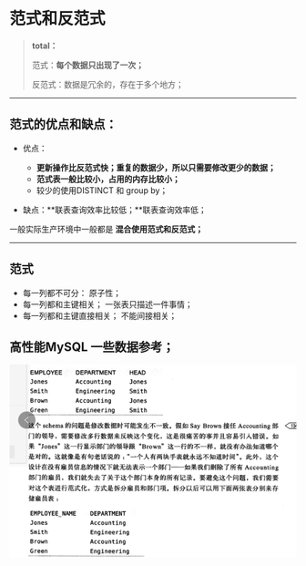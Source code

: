 # 范式和反范式

>**total：**
>
>范式：**每个数据只出现了一次；**
>
>反范式：数据是冗余的，存在于多个地方；

----



## 范式的优点和缺点：



* 优点：

  * **更新操作比反范式快；重复的数据少，所以只需要修改更少的数据；**
  * **范式表一般比较小，占用的内存比较小；**
  * 较少的使用DISTINCT  和 group by；

  

* 缺点：**联表查询效率比较低；**联表查询效率低；



一般实际生产环境中一般都是  **混合使用范式和反范式；**



----



## 范式

* 每一列都不可分： 原子性；
* 每一列都和主键相关； 一张表只描述一件事情；
* 每一列都和主键直接相关； 不能间接相关；





































## 高性能MySQL 一些数据参考；

![image-20220725232951265](范式和反范式.assets/image-20220725232951265.png)